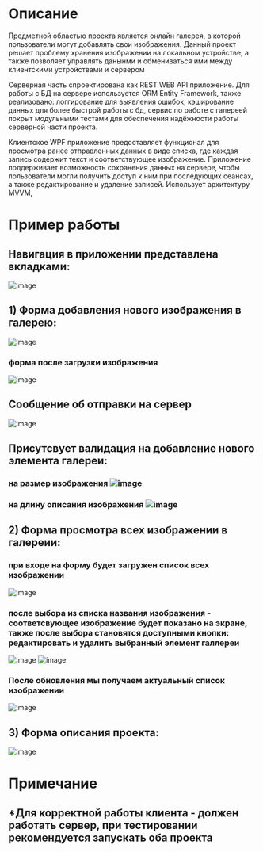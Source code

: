 # Описание
Предметной областью проекта является онлайн галерея, в которой пользователи могут добавлять свои изображения.
 Данный проект решает проблему хранения изображении на локальном устройстве, а также позволяет управлять данынми и обмениваться ими между клиентскими устройствами и сервером

Серверная часть спроектирована как REST WEB API приложение. Для работы с БД на сервере используется ORM Entity Framework, также реализовано: логгирование для выявления ошибок, кэширование данных для более быстрой работы с бд, сервис по работе с галереeй покрыт модульными тестами для обеспечения надёжности работы серверной части проекта. 

Клиентское WPF приложение предоставляет функционал для просмотра ранее отправленных данных в виде списка, где каждая запись содержит текст и соответствующее изображение. Приложение поддерживает возможность сохранения данных на сервере, чтобы пользователи могли получить доступ к ним при последующих сеансах, а также редактирование и удаление записей. Использует архитектуру MVVM, 

# Пример работы
## Навигация в приложении представлена вкладками: 
![image](https://github.com/ProgressiveKid/GalleryApp/assets/71317131/7edaa127-fbbf-4329-80ae-0c803cd4985d)
## 1) Форма добавления нового изображения в галерею:
![image](https://github.com/ProgressiveKid/GalleryApp/assets/71317131/1f87d0eb-88fc-4506-b7f8-95b98ed1f843)
### форма после загрузки изображения
![image](https://github.com/ProgressiveKid/GalleryApp/assets/71317131/fea1923b-0c11-481b-89f0-eb31fcc83639)
## Сообщение об отправки на сервер
![image](https://github.com/ProgressiveKid/GalleryApp/assets/71317131/85e9baf6-407f-4efe-aa74-5718f89f4dd6)
## Присутсвует валидация на добавление нового элемента галереи: <br>
### на размер изображения ![image](https://github.com/ProgressiveKid/GalleryApp/assets/71317131/41fe36ba-d3ac-4c3c-aea9-f436ca454345) <br>
### на длину описания изображения ![image](https://github.com/ProgressiveKid/GalleryApp/assets/71317131/1a488387-7fe1-42d1-bb19-a402188bdf49) <br>


## 2) Форма просмотра всех изображении в галереии:
### при входе на форму будет загружен список всех изображении 
![image](https://github.com/ProgressiveKid/GalleryApp/assets/71317131/2dbc6b74-26de-49de-ac0d-3efac6cfda25)
### после выбора из списка названия изображения - соответсвующее изображение будет показано на экране, также после выбора становятся доступными кнопки: редактировать и удалить выбранный элемент галлереи 
![image](https://github.com/ProgressiveKid/GalleryApp/assets/71317131/d44f1502-0a66-4b15-a410-47dffeff9246)
![image](https://github.com/ProgressiveKid/GalleryApp/assets/71317131/c7d4822f-0e08-4f3d-b1b1-239c090fa09b)
### После обновления мы получаем актуальный список изображении
![image](https://github.com/ProgressiveKid/GalleryApp/assets/71317131/a1d7945a-ca56-4a69-af1c-a8628b57060e)


## 3) Форма описания проекта:
![image](https://github.com/ProgressiveKid/GalleryApp/assets/71317131/be5dd86d-feca-4a64-8043-31c0b6ab789b)

# Примечание
## *Для корректной работы клиента - должен работать сервер, при тестировании рекомендуется запускать оба проекта
